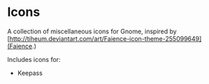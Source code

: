# Icons

A collection of miscellaneous icons for Gnome, inspired by [http://tiheum.deviantart.com/art/Faience-icon-theme-255099649](Faience.)

Includes icons for:
- Keepass
